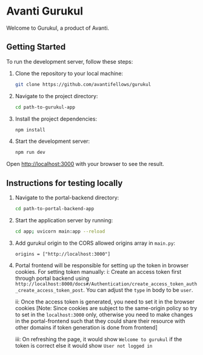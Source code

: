 # Avanti Gurukul

Welcome to Gurukul, a product of Avanti.

## Getting Started

To run the development server, follow these steps:

1. Clone the repository to your local machine:

   ```bash
   git clone https://github.com/avantifellows/gurukul
   ```

2. Navigate to the project directory:

    ```bash
    cd path-to-gurukul-app
    ```

3. Install the project dependencies:

    ```bash
    npm install
    ```

4. Start the development server:

    ```bash
    npm run dev
    ```

Open [http://localhost:3000](http://localhost:3000) with your browser to see the result.

## Instructions for testing locally

1. Navigate to the portal-backend directory:

    ```bash
    cd path-to-portal-backend-app
    ```

2. Start the application server by running:

    ```bash
    cd app; uvicorn main:app --reload
    ```

3. Add gurukul origin to the CORS allowed origins array in `main.py`:

    `
        origins = ["http://localhost:3000"]
    `

4. Portal frontend will be responsible for setting up the token in browser cookies. For setting token manually:
    i: Create an access token first through portal backend using `http://localhost:8000/docs#/Authentication/create_access_token_auth_create_access_token_post`.    You can adjust the `type` in body to be `user`.

    ii: Once the access token is generated, you need to set it in the browser cookies [Note: Since cookies are subject to the same-origin policy so try to set in the `localhost:3000` only, otherwise  you need to make changes in the portal-frontend such that they could share their resource with other domains if token generation is done from frontend]

    iii: On refreshing the page, it would show `Welcome to gurukul` if the token is correct else it would show `User not logged in`
